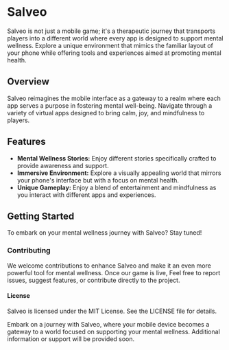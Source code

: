 # Salveo

Salveo is not just a mobile game; it's a therapeutic journey that transports players into a different world where every app is designed to support mental wellness. Explore a unique environment that mimics the familiar layout of your phone while offering tools and experiences aimed at promoting mental health.

## Overview
Salveo reimagines the mobile interface as a gateway to a realm where each app serves a purpose in fostering mental well-being. Navigate through a variety of virtual apps designed to bring calm, joy, and mindfulness to players.

## Features
- **Mental Wellness Stories:** Enjoy different stories specifically crafted to provide awareness and support.
- **Immersive Environment:** Explore a visually appealing world that mirrors your phone's interface but with a focus on mental health.
- **Unique Gameplay:** Enjoy a blend of entertainment and mindfulness as you interact with different apps and experiences.

## Getting Started
To embark on your mental wellness journey with Salveo? Stay tuned!

### Contributing
We welcome contributions to enhance Salveo and make it an even more powerful tool for mental wellness. Once our game is live, Feel free to report issues, suggest features, or contribute directly to the project.

#### License
Salveo is licensed under the MIT License. See the LICENSE file for details.

Embark on a journey with Salveo, where your mobile device becomes a gateway to a world focused on supporting your mental wellness. Additional information or support will be provided soon.
